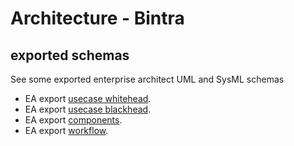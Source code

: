 # Architecture - Bintra

## exported schemas

See some exported enterprise architect UML and SysML schemas

- EA export [usecase whitehead](./arch/usecasewh/index.html).
- EA export [usecase blackhead](./arch/usecasebh/index.html).
- EA export [components](./arch/components/index.html).
- EA export [workflow](./arch/workflow/index.html).
